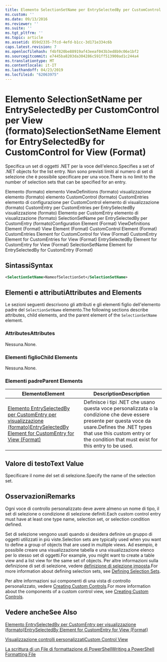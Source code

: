 ```yaml
---
title: Elemento SelectionSetName per EntrySelectedBy per CustomControl per visualizzazione (formato) | Microsoft Docs
ms.custom: ''
ms.date: 09/13/2016
ms.reviewer: ''
ms.suite: ''
ms.tgt_pltfrm: ''
ms.topic: article
ms.assetid: 859d2335-7fcd-4efd-b1cc-3d171e334c6b
caps.latest.revision: 7
ms.openlocfilehash: f4bf820be88919af43eeaf043b3ed8b9c06e1bf2
ms.sourcegitcommit: e7445ba8203da304286c591ff513900ad1c244a4
ms.translationtype: MT
ms.contentlocale: it-IT
ms.lasthandoff: 04/23/2019
ms.locfileid: "62063975"
---
```

# <a name="selectionsetname-element-for-entryselectedby-for-customcontrol-for-view-format"></a><span data-ttu-id="086d7-102">Elemento SelectionSetName per EntrySelectedBy per CustomControl per View (formato)</span><span class="sxs-lookup"><span data-stu-id="086d7-102">SelectionSetName Element for EntrySelectedBy for CustomControl for View (Format)</span></span>

<span data-ttu-id="086d7-103">Specifica un set di oggetti .NET per la voce dell'elenco.</span><span class="sxs-lookup"><span data-stu-id="086d7-103">Specifies a set of .NET objects for the list entry.</span></span> <span data-ttu-id="086d7-104">Non sono previsti limiti al numero di set di selezione che è possibile specificare per una voce.</span><span class="sxs-lookup"><span data-stu-id="086d7-104">There is no limit to the number of selection sets that can be specified for an entry.</span></span>

<span data-ttu-id="086d7-105">Elemento (formato) elemento ViewDefinitions (formato) visualizzazione elemento (formato) elemento CustomControl (formato) CustomEntries elemento di configurazione per CustomControl elemento di visualizzazione (formato) CustomEntry per CustomEntries per EntrySelectedBy visualizzazione (formato) Elemento per CustomEntry elemento di visualizzazione (formato) SelectionSetName per EntrySelectedBy per CustomEntry (formato)</span><span class="sxs-lookup"><span data-stu-id="086d7-105">Configuration Element (Format) ViewDefinitions Element (Format) View Element (Format) CustomControl Element (Format) CustomEntries Element for CustomControl for View (Format) CustomEntry Element for CustomEntries for View (Format) EntrySelectedBy Element for CustomEntry for View (Format) SelectionSetName Element for EntrySelectedBy for CustomEntry (Format)</span></span>

## <a name="syntax"></a><span data-ttu-id="086d7-106">Sintassi</span><span class="sxs-lookup"><span data-stu-id="086d7-106">Syntax</span></span>

```xml
<SelectionSetName>NameofSelectionSet</SelectionSetName>
```

## <a name="attributes-and-elements"></a><span data-ttu-id="086d7-107">Elementi e attributi</span><span class="sxs-lookup"><span data-stu-id="086d7-107">Attributes and Elements</span></span>

<span data-ttu-id="086d7-108">Le sezioni seguenti descrivono gli attributi e gli elementi figlio dell'elemento padre del `SelectionSetName` elemento.</span><span class="sxs-lookup"><span data-stu-id="086d7-108">The following sections describe attributes, child elements, and the parent element of the `SelectionSetName` element.</span></span>

### <a name="attributes"></a><span data-ttu-id="086d7-109">Attributes</span><span class="sxs-lookup"><span data-stu-id="086d7-109">Attributes</span></span>

<span data-ttu-id="086d7-110">Nessuna.</span><span class="sxs-lookup"><span data-stu-id="086d7-110">None.</span></span>

### <a name="child-elements"></a><span data-ttu-id="086d7-111">Elementi figlio</span><span class="sxs-lookup"><span data-stu-id="086d7-111">Child Elements</span></span>

<span data-ttu-id="086d7-112">Nessuna.</span><span class="sxs-lookup"><span data-stu-id="086d7-112">None.</span></span>

### <a name="parent-elements"></a><span data-ttu-id="086d7-113">Elementi padre</span><span class="sxs-lookup"><span data-stu-id="086d7-113">Parent Elements</span></span>

|<span data-ttu-id="086d7-114">Elemento</span><span class="sxs-lookup"><span data-stu-id="086d7-114">Element</span></span>|<span data-ttu-id="086d7-115">Description</span><span class="sxs-lookup"><span data-stu-id="086d7-115">Description</span></span>|
|-------------|-----------------|
|[<span data-ttu-id="086d7-116">Elemento EntrySelectedBy per CustomEntry per visualizzazione (formato)</span><span class="sxs-lookup"><span data-stu-id="086d7-116">EntrySelectedBy Element for CustomEntry for View (Format)</span></span>](./entryselectedby-element-for-customentry-for-customcontrol-for-view-format.md)|<span data-ttu-id="086d7-117">Definisce i tipi .NET che usano questa voce personalizzata o la condizione che deve essere presente per questa voce da usare.</span><span class="sxs-lookup"><span data-stu-id="086d7-117">Defines the .NET types that use this custom entry or the condition that must exist for this entry to be used.</span></span>|

## <a name="text-value"></a><span data-ttu-id="086d7-118">Valore di testo</span><span class="sxs-lookup"><span data-stu-id="086d7-118">Text Value</span></span>

<span data-ttu-id="086d7-119">Specificare il nome del set di selezione.</span><span class="sxs-lookup"><span data-stu-id="086d7-119">Specify the name of the selection set.</span></span>

## <a name="remarks"></a><span data-ttu-id="086d7-120">Osservazioni</span><span class="sxs-lookup"><span data-stu-id="086d7-120">Remarks</span></span>

<span data-ttu-id="086d7-121">Ogni voce di controllo personalizzato deve avere almeno un nome di tipo, il set di selezione o condizione di selezione definiti.</span><span class="sxs-lookup"><span data-stu-id="086d7-121">Each custom control entry must have at least one type name, selection set, or selection condition defined.</span></span>

<span data-ttu-id="086d7-122">Set di selezione vengono usati quando si desidera definire un gruppo di oggetti utilizzati in più viste.</span><span class="sxs-lookup"><span data-stu-id="086d7-122">Selection sets are typically used when you want to define a group of objects that are used in multiple views.</span></span> <span data-ttu-id="086d7-123">Ad esempio, è possibile creare una visualizzazione tabella e una visualizzazione elenco per lo stesso set di oggetti.</span><span class="sxs-lookup"><span data-stu-id="086d7-123">For example, you might want to create a table view and a list view for the same set of objects.</span></span> <span data-ttu-id="086d7-124">Per altre informazioni sulla definizione di set di selezione, vedere [definizione di selezione imposta](./defining-selection-sets.md).</span><span class="sxs-lookup"><span data-stu-id="086d7-124">For more information about defining selection sets, see [Defining Selection Sets](./defining-selection-sets.md).</span></span>

<span data-ttu-id="086d7-125">Per altre informazioni sui componenti di una vista di controllo personalizzato, vedere [Creating Custom Controls](./creating-custom-controls.md).</span><span class="sxs-lookup"><span data-stu-id="086d7-125">For more information about the components of a custom control view, see [Creating Custom Controls](./creating-custom-controls.md).</span></span>

## <a name="see-also"></a><span data-ttu-id="086d7-126">Vedere anche</span><span class="sxs-lookup"><span data-stu-id="086d7-126">See Also</span></span>

[<span data-ttu-id="086d7-127">Elemento EntrySelectedBy per CustomEntry per visualizzazione (formato)</span><span class="sxs-lookup"><span data-stu-id="086d7-127">EntrySelectedBy Element for CustomEntry for View (Format)</span></span>](./entryselectedby-element-for-customentry-for-customcontrol-for-view-format.md)

[<span data-ttu-id="086d7-128">Visualizzazione controlli personalizzati</span><span class="sxs-lookup"><span data-stu-id="086d7-128">Custom Control View</span></span>](./creating-custom-controls.md)

[<span data-ttu-id="086d7-129">La scrittura di un File di formattazione di PowerShell</span><span class="sxs-lookup"><span data-stu-id="086d7-129">Writing a PowerShell Formatting File</span></span>](./writing-a-powershell-formatting-file.md)
